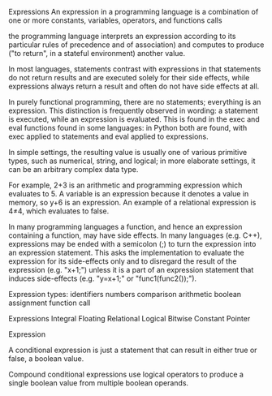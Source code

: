 Expressions
An expression in a programming language is a combination of one or more constants, variables, operators, and functions calls

the programming language interprets an expression according to its particular rules of precedence and of association) and computes to produce ("to return", in a stateful environment) another value.

In most languages, statements contrast with expressions in that statements do not return results and are executed solely for their side effects, while expressions always return a result and often do not have side effects at all.

In purely functional programming, there are no statements; everything is an expression.
This distinction is frequently observed in wording: a statement is executed, while an expression is evaluated. This is found in the exec and eval functions found in some languages: in Python both are found, with exec applied to statements and eval applied to expressions.



In simple settings, the resulting value is usually one of various primitive types, such as numerical, string, and logical; in more elaborate settings, it can be an arbitrary complex data type.

For example, 2+3 is an arithmetic and programming expression which evaluates to 5.
A variable is an expression because it denotes a value in memory, so y+6 is an expression.
An example of a relational expression is 4≠4, which evaluates to false.

In many programming languages a function, and hence an expression containing a function, may have side effects.
In many languages (e.g. C++), expressions may be ended with a semicolon (;) to turn the expression into an expression statement. This asks the implementation to evaluate the expression for its side-effects only and to disregard the result of the expression (e.g. "x+1;") unless it is a part of an expression statement that induces side-effects (e.g. "y=x+1;" or "func1(func2());").

Expression types:
identifiers
numbers
comparison
arithmetic
boolean
assignment
function call


Expressions
  Integral
  Floating
  Relational
  Logical
  Bitwise
  Constant
  Pointer



Expression




A conditional expression is just a statement that can result in either true or false, a boolean value.

Compound conditional expressions use logical operators to produce a single boolean value from multiple boolean operands.
